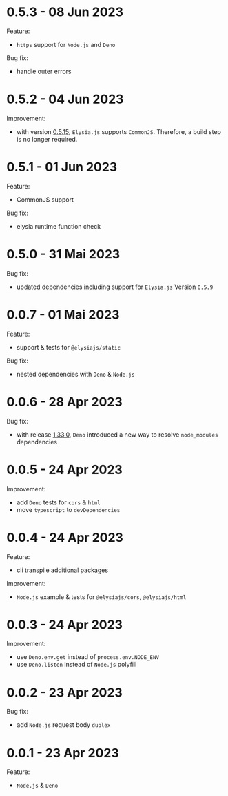 # 0.5.3 - 08 Jun 2023

Feature:

- `https` support for `Node.js` and `Deno`

Bug fix:

- handle outer errors

# 0.5.2 - 04 Jun 2023

Improvement:

- with version [0.5.15](https://github.com/elysiajs/elysia/issues/50), `Elysia.js` supports `CommonJS`. Therefore, a build step is no longer required.

# 0.5.1 - 01 Jun 2023

Feature:

- CommonJS support

Bug fix:

- elysia runtime function check

# 0.5.0 - 31 Mai 2023

Bug fix:

- updated dependencies including support for `Elysia.js` Version `0.5.9`

# 0.0.7 - 01 Mai 2023

Feature:

- support & tests for `@elysiajs/static`

Bug fix:

- nested dependencies with `Deno` & `Node.js`

# 0.0.6 - 28 Apr 2023

Bug fix:

- with release [1.33.0](https://github.com/denoland/deno/releases/tag/v1.33.0), `Deno` introduced a new way to resolve `node_modules` dependencies

# 0.0.5 - 24 Apr 2023

Improvement:

- add `Deno` tests for `cors` & `html`
- move `typescript` to `devDependencies`

# 0.0.4 - 24 Apr 2023

Feature:

- cli transpile additional packages

Improvement:

- `Node.js` example & tests for `@elysiajs/cors`, `@elysiajs/html`

# 0.0.3 - 24 Apr 2023

Improvement:

- use `Deno.env.get` instead of `process.env.NODE_ENV`
- use `Deno.listen` instead of `Node.js` polyfill

# 0.0.2 - 23 Apr 2023

Bug fix:

- add `Node.js` request body `duplex`

# 0.0.1 - 23 Apr 2023

Feature:

- `Node.js` & `Deno`
